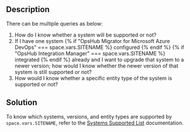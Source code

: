 ## Description

There can be multiple queries as below: 

1. How do I know whether a system will be supported or not?
2. If I have one system {% if "OpsHub Migrator for Microsoft Azure DevOps" === space.vars.SITENAME %} configured {% endif %} {% if "OpsHub Integration Manager" === space.vars.SITENAME %} integrated {% endif %} already and I want to upgrade that system to a newer version; how would I know whether the newer version of that system is still supported or not?
3. How would I know whether a specific entity type of the system is supported or not? 

## Solution

To know which systems, versions, and entity types are supported by <code class="expression">space.vars.SITENAME</code>, refer to the [Systems Supported List](../../../supported-connectors/systems-supported.md) documentation.
